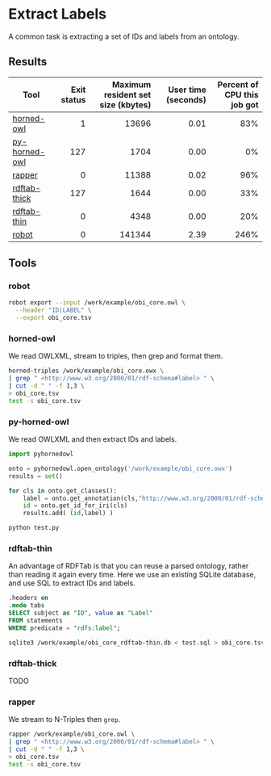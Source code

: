 # Extract Labels

A common task is extracting a set of IDs and labels from an ontology.

## Results

Tool | Exit status | Maximum resident set size (kbytes) | User time (seconds) | Percent of CPU this job got
--- | --: | --: | --: | --:
[horned-owl](https://github.com/phillord/horned-owl) | 1 | 13696 | 0.01 | 83%
[py-horned-owl](https://github.com/jannahastings/py-horned-owl) | 127 | 1704 | 0.00 | 0%
[rapper](https://librdf.org/raptor/) | 0 | 11388 | 0.02 | 96%
[rdftab-thick](https://github.com/ontodev/rdftab.rs) | 127 | 1644 | 0.00 | 33%
[rdftab-thin](https://github.com/ontodev/rdftab.rs) | 0 | 4348 | 0.00 | 20%
[robot](http://robot.obolibrary.org) | 0 | 141344 | 2.39 | 246%

## Tools

### robot

```sh
robot export --input /work/example/obi_core.owl \
  --header "ID|LABEL" \
  --export obi_core.tsv
```

### horned-owl

We read OWLXML,
stream to triples,
then grep and format them.

```sh
horned-triples /work/example/obi_core.owx \
| grep " <http://www.w3.org/2000/01/rdf-schema#label> " \
| cut -d " " -f 1,3 \
> obi_core.tsv
test -s obi_core.tsv
```

### py-horned-owl

We read OWLXML and then extract IDs and labels.

```py
import pyhornedowl

onto = pyhornedowl.open_ontology('/work/example/obi_core.owx')
results = set()

for cls in onto.get_classes():
    label = onto.get_annotation(cls,"http://www.w3.org/2000/01/rdf-schema#label")
    id = onto.get_id_for_iri(cls)
    results.add( (id,label) )

```
```sh
python test.py
```


### rdftab-thin

An advantage of RDFTab is that you can reuse a parsed ontology,
rather than reading it again every time.
Here we use an existing SQLite database,
and use SQL to extract IDs and labels.

```sql
.headers on
.mode tabs
SELECT subject as "ID", value as "Label"
FROM statements
WHERE predicate = "rdfs:label";
```

```sh
sqlite3 /work/example/obi_core_rdftab-thin.db < test.sql > obi_core.tsv
```

### rdftab-thick

TODO

### rapper

We stream to N-Triples then `grep`.

```sh
rapper /work/example/obi_core.owl \
| grep " <http://www.w3.org/2000/01/rdf-schema#label> " \
| cut -d " " -f 1,3 \
> obi_core.tsv
test -s obi_core.tsv
```

